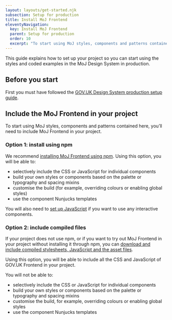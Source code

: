 ```yaml
---
layout: layouts/get-started.njk
subsection: Setup for production
title: Install MoJ Frontend
eleventyNavigation:
  key: Install MoJ Frontend
  parent: Setup for production
  order: 10
  excerpt: "To start using MoJ styles, components and patterns contained here, you’ll need to include MoJ Frontend in your project."
---
```


This guide explains how to set up your project so you can start using the styles and coded examples in the MoJ Design System in production.

## Before you start

First you must have followed the [GOV.UK Design System production setup guide](https://design-system.service.gov.uk/get-started/production/).

## Include the MoJ Frontend in your project

To start using MoJ styles, components and patterns contained here, you’ll need to include MoJ Frontend in your project.

### Option 1: install using npm

We recommend [installing MoJ Frontend using npm](/production/installing-with-npm/). Using this option, you will be able to:

- selectively include the CSS or JavaScript for individual components
- build your own styles or components based on the palette or typography and spacing mixins
- customise the build (for example, overriding colours or enabling global styles)
- use the component Nunjucks templates

You will also need to [set up JavaScript](/production/setting-up-javascript/) if you want to use any interactive components.

### Option 2: include compiled files

If your project does not use npm, or if you want to try out MoJ Frontend in your project without installing it through npm, you can [download and include compiled stylesheets, JavaScript and the asset files](/production/installing-compiled/).

Using this option, you will be able to include all the CSS and JavaScript of GOV.UK Frontend in your project.

You will not be able to:

- selectively include the CSS or JavaScript for individual components
- build your own styles or components based on the palette or typography and spacing mixins
- customise the build, for example, overriding colours or enabling global styles
- use the component Nunjucks templates
